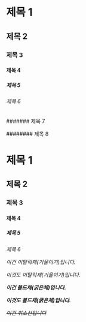 # 제목 1

## 제목 2

### 제목 3

#### 제목 4

##### 제목 5

###### 제목 6

####### 제목 7

######## 제목 8

<h1> 제목 1

<h2> 제목 2

<h3> 제목 3

<h4> 제목 4

<h5> 제목 5

<h6> 제목 6

*이건 이탈릭체(기울이기)입니다.*

_이것도 이탈릭체(기울이기)입니다._

**이건 볼드체(굵은체)입니다.**

__이것도 볼드체(굵은체)입니다.__

~~이건 취소선입니다~~


